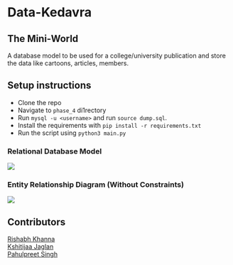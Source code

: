# Data-Kedavra

## The Mini-World

A database model to be used for a college/university publication and 
store the data like cartoons, articles, members.

## Setup instructions

- Clone the repo
- Navigate to `phase_4` di1rectory
- Run `mysql -u <username>` and run `source dump.sql`.
- Install the requirements with `pip install -r requirements.txt`
- Run the script using `python3 main.py`

### Relational Database Model
<img src="./Readme Media/Relational Diagram.png">

### Entity Relationship Diagram (Without Constraints)
<img src="./Readme Media/ER diagram.png">

## Contributors 
[Rishabh Khanna](https://github.com/KyaBacchaHai) <br>
[Kshitijaa Jaglan](https://github.com/deutranium) <br>
[Pahulpreet Singh](https://github.com/codelixir)
